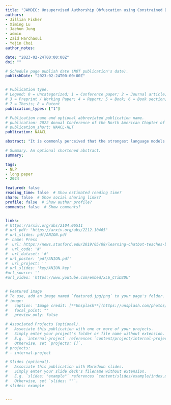 ```yaml
---
title: "JAMDEC: Unsupervised Authorship Obfuscation using Constrained Decoding over Small Language Models"
authors:
- Jillian Fisher
- Ximing Lu
- Jaehun Jung
- admin
- Zaid Harchaoui
- Yejin Choi
author_notes:

date: "2023-02-24T00:00:00Z"
doi: ""

# Schedule page publish date (NOT publication's date).
publishDate: "2023-02-24T00:00:00Z"


# Publication type.
# Legend: 0 = Uncategorized; 1 = Conference paper; 2 = Journal article;
# 3 = Preprint / Working Paper; 4 = Report; 5 = Book; 6 = Book section;
# 7 = Thesis; 8 = Patent
publication_types: ["1"]

# Publication name and optional abbreviated publication name.
# publication: 2022 Annual Conference of the North American Chapter of the Association for Computational Linguistics
# publication_short: NAACL-HLT
publication: NAACL

abstract: "It is commonly perceived that the strongest language models (LMs) rely on a combination of massive scale, instruction data, and human feedback to perform specialized tasks -- e.g., summarization and paraphrasing, without supervision. In this paper, we propose that language models can learn to summarize and paraphrase sentences, with none of these 3 factors. We present Impossible Distillation, a framework that distills a task-specific dataset directly from an off-the-shelf LM, even when it is impossible for the LM itself to reliably solve the task. By training a student model on the generated dataset and amplifying its capability through self-distillation, our method yields a high-quality model and dataset from a low-quality teacher model, without the need for scale or supervision. Using Impossible Distillation, we are able to distill an order of magnitude smaller model (with only 770M parameters) that outperforms 175B parameter GPT-3, in both quality and controllability, as confirmed by automatic and human evaluations. Furthermore, as a useful byproduct of our approach, we obtain DimSum+, a high-quality dataset with 3.4M sentence summaries and paraphrases. Our analyses show that this dataset, as a purely LM-generated corpus, is more diverse and more effective for generalization to unseen domains than all human-authored datasets -- including Gigaword with 4M samples."

# Summary. An optional shortened abstract.
summary:

tags:
- NLP
- long paper
- 2024

featured: false
reading_time: false  # Show estimated reading time?
share: false  # Show social sharing links?
profile: false  # Show author profile?
comments: false  # Show comments?


links:
# https://arxiv.org/abs/2104.06511
# url_pdf: "https://arxiv.org/abs/2212.10465"
# url_slides: pdf/ANION.pdf
#- name: Press
#  url: https://news.stanford.edu/2019/05/08/learning-chatbot-teaches-beats-flashcards/
#  url_code: '#'
#  url_dataset: '#'
# url_poster: 'pdf/ANION.pdf'
#  url_project: ''
# url_slides: 'key/ANION.key'
#url_source: ''
#url_video: 'https://www.youtube.com/embed/xL6_CTiD2DU'


# Featured image
# To use, add an image named `featured.jpg/png` to your page's folder.
# image:
#   caption: 'Image credit: [**Unsplash**](https://unsplash.com/photos/pLCdAaMFLTE)'
#   focal_point: ""
#   preview_only: false

# Associated Projects (optional).
#   Associate this publication with one or more of your projects.
#   Simply enter your project's folder or file name without extension.
#   E.g. `internal-project` references `content/project/internal-project/index.md`.
#   Otherwise, set `projects: []`.
# projects:
# - internal-project

# Slides (optional).
#   Associate this publication with Markdown slides.
#   Simply enter your slide deck's filename without extension.
#   E.g. `slides: "example"` references `content/slides/example/index.md`.
#   Otherwise, set `slides: ""`.
# slides: example


---
```



<!-- {{% callout note %}}
Click the *Cite* button above to demo the feature to enable visitors to import publication metadata into their reference management software.
{{% /callout %}}

{{% callout note %}}
Create your slides in Markdown - click the *Slides* button to check out the example.
{{% /callout %}}

Supplementary notes can be added here, including [code, math, and images](https://wowchemy.com/docs/writing-markdown-latex/). -->
